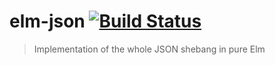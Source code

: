 # elm-json [![Build Status](https://travis-ci.org/zwilias/elm-json.svg?branch=master)](https://travis-ci.org/zwilias/elm-json)
> Implementation of the whole JSON shebang in pure Elm
